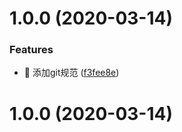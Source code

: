 # 1.0.0 (2020-03-14)


### Features

* 🎸 添加git规范 ([f3fee8e](https://github.com/nutter123/nutter-ui/commit/f3fee8ec643845f58935d9d4ea0045e1231bc0d1))



# 1.0.0 (2020-03-14)




